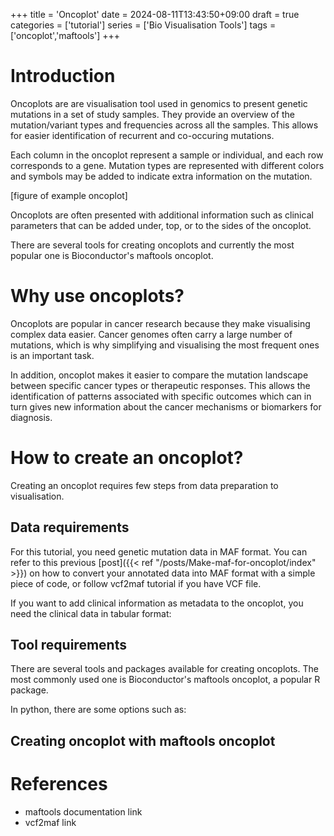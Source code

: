 +++
title = 'Oncoplot'
date = 2024-08-11T13:43:50+09:00
draft = true
categories = ['tutorial']
series = ['Bio Visualisation Tools']
tags = ['oncoplot','maftools']
+++

# Introduction

Oncoplots are are visualisation tool used in genomics to present genetic mutations in a set of study samples.
They provide an overview of the mutation/variant types and frequencies across all the samples.
This allows for easier identification of recurrent and co-occuring mutations.

Each column in the oncoplot represent a sample or individual, and each row corresponds to a gene.
Mutation types are represented with different colors and symbols may be added to indicate extra information on the mutation.

[figure of example oncoplot]

Oncoplots are often presented with additional information such as clinical 
parameters that can be added under, top, or to the sides of the oncoplot.

There are several tools for creating oncoplots and currently the most 
popular one is Bioconductor's maftools oncoplot. 

# Why use oncoplots?

Oncoplots are popular in cancer research because they make visualising complex data easier. 
Cancer genomes often carry a large number of mutations, which is why simplifying and visualising
the most frequent ones is an important task. 

In addition, oncoplot makes it easier to compare the mutation landscape between specific cancer types or
therapeutic responses. This allows the identification of patterns associated with specific outcomes which can
in turn gives new information about the cancer mechanisms or biomarkers for diagnosis.

# How to create an oncoplot?

Creating an oncoplot requires few steps from data preparation to visualisation.

## Data requirements

For this tutorial, you need genetic mutation data in MAF format. You can
refer to this previous [post]({{< ref "/posts/Make-maf-for-oncoplot/index" >}}) on how to convert your annotated data into MAF
format with a simple piece of code, or follow vcf2maf tutorial if you have
VCF file.

If you want to add clinical information as metadata to the oncoplot,
you need the clinical data in tabular format:

## Tool requirements

There are several tools and packages available for creating oncoplots.
The most commonly used one is Bioconductor's maftools oncoplot, a popular R package. 

In python, there are some options such as:


## Creating oncoplot with maftools oncoplot



# References

- maftools documentation link
- vcf2maf link
